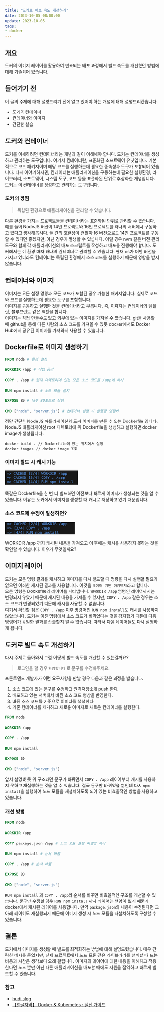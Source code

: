 ```yaml
---
title: "도커로 배포 속도 개선하기"
date: 2023-10-05 08:00:00
update: 2023-10-05
tags:
- docker
---
```


## 개요

도커의 이미지 레이어를 활용하여 반복되는 배포 과정에서 빌드 속도를 개선했던 방법에 대해 기술되어 있습니다.

## 들어가기 전

이 글의 주제에 대해 설명드리기 전에 알고 있어야 하는 개념에 대해 설명드리겠습니다.
- 도커와 컨테이너
- 컨테이너와 이미지
- 간단한 실습

## 도커와 컨테이너
도커를 이해하려면 컨테이너라는 개념과 같이 이해해야 합니다.
도커는 컨테이너를 생성하고 관리하는 도구입니다. 여기서 컨테이너란, 표준화된 소프트웨어 유닛입니다. 기본적으로 코드 패키지이며 해당 코드를 실행하는데 필요한 종속성과 도구가 포함되어 있습니다. 다시 이야기하자면, 컨테이너는 애플리케이션을 구동하는데 필요한 실행환경, 라이브러리, 소프트웨어, 시스템 도구, 코드 등을 표준화된 단위로 추상화한 개념입니다. 도커는 이 컨테이너를 생성하고 관리하는 도구입니다.

### 도커의 장점
> 독립된 환경으로 애플리케이션을 관리할 수 있습니다.

다른 환경을 가지는 프로젝트들을 컨테이너라는 표준화된 단위로 관리할 수 있습니다. 예를 들어 NodeJS 버전이 14인 프로젝트와 16인 프로젝트를 하나의 서버에서 구동하고 있다고 생각해봅시다. 둘 간의 호환성이 괜찮아 16 버전으로도 14인 프로젝트를 구동할 수 있다면 좋곘지만, 아닌 경우가 발생할 수 있습니다. 이럴 경우 nvm 같은 버전 관리 도구와 함께 각 애플리케이션의 배포 스크립트를 작성하고 배포를 진행해야 합니다. 도커에서는 이 환경 마자 하나의 컨테이너로 관리할 수 있습니다. 현재 os가 어떤 버전을 가지고 있더라도 컨테이너는 독립된 환경에서 소스 코드를 실행하기 때문에 영향을 받지 않습니다.

## 컨테이너와 이미지
이미지는 모든 설정 명령과 모든 코드가 포함된 공유 가능한 패키지입니다. 실제로 코드와 코드를 실행하는데 필요한 도구를 포함합니다.\
이미지를 구동하고 실행한 것을 컨테이너라고 부릅니다. 즉, 이미지는 컨테이너의 템플릿, 블루프린트 같은 역할을 합니다.\
이미지는 직접 만들수도 있고 외부에 있는 이미지를 가져올 수 있습니다. git을 사용할 때 github을 통해 다른 사람의 소스 코드를 가져올 수 있듯 docker에서도 Docker Hub에서 공유된 이미지를 가져와서 사용할 수 있습니다.

## Dockerfile로 이미지 생성하기
```Dockerfile
FROM node # 환경 설정

WORKDIR /app # 작업 공간

COPY . /app # 현재 디렉토리에 있는 모든 소스 코드를 /app에 복사

RUN npm install # 노드 모듈 설치

EXPOSE 80 # 내부 80포트로 실행

CMD ["node", "server.js"] # 컨테이너 실행 시 실행할 명령어
```
정말 간단한 NodeJS 애플리케이션의 도커 이미지를 만들 수 있는 Dockerfile 입니다. NodeJS 애플리케이션 root 디렉토리에 위 Dockerfile을 생성하고 실행하면 docker image가 생성됩니다.
```shell
docker build . // Dockerfile이 있는 위치에서 실행
docker images // docker image 조회
```

### 이미지 빌드 시 캐시 기능
![캐시된 이미지 빌드](image-1.png)

똑같은 Dockerfile을 한 번 더 빌드하면 이전보다 빠르게 이미지가 생성되는 것을 알 수 있습니다. 이유는 도커에서 이미지를 생성할 때 캐시로 저장하고 있기 때문입니다.

### 소스 코드에 수정이 발생하면?

![일부분 캐시된 이미지 빌드](image.png)

WORKDIR /app 까지 캐시된 내용을 가져오고 이 후에는 캐시를 사용하지 못하는 것을 확인할 수 있습니다. 이유가 무엇일까요?

## 이미지 레이어
도커는 모든 명령 결과를 캐시하고 이미지를 다시 빌드할 때 명령을 다시 실행할 필요가 없으면 이러한 캐시된 결과를 사용합니다. 이것을 `레이어 기반 아키텍처`라고 합니다.\
모든 명령은 Dockefile의 레이어를 나타냅니다.
`WORKDIR /app` 명령인 레이어까지는 변경되지 않았기 때문에 캐시된 내용을 가져올 수 있지만, `COPY . /app` 같은 경우는 소스 코드가 변경되었기 때문에 캐시를 사용할 수 없습니다.\
여기서 확인할 점은 `COPY . /app` 이후 명령어인 `RUN npm install`도 캐시를 사용하지 않았습니다. 도커는 이전 명령에서 소스 코드가 바뀌었다는 것을 감지했기 때문에 다음 명령어가 동일한 결과를 산출할지 알 수 없습니다. 따라서 다음 레이어들도 다시 실행하게 됩니다.

## 도커로 빌드 속도 개선하기
다시 주제로 돌아와서 그럼 어떻게 빌드 속도를 개선할 수 있는걸까요?

> 로그인을 할 경우 `환영합니다` 로 문구를 수정해주세요.

프론트엔드 개발자가 이런 요구사항을 만날 경우 다음과 같은 과정을 밟습니다.
1. 소스 코드에 있는 문구를 수정하고 원격저장소에 push 한다.
2. 배포하고 있는 서버에서 바뀐 소스 코드 형상을 반영한다.
3. 바뀐 소스 코드를 기준으로 이미지를 생성한다.
4. 기존 컨테이너를 제거하고 새로운 이미지로 새로운 컨테이너를 실행한다.

```Dockerfile
FROM node

WORKDIR /app

COPY . /app

RUN npm install

EXPOSE 80

CMD ["node", "server.js"]
```

앞서 설명했 듯 위 구조라면 문구가 바뀌면서 `COPY . /app` 레이어부터 캐시를 사용하지 못하고 재실행하는 것을 알 수 있습니다. 결국 문구만 바뀌었을 뿐인데 다시 `npm install`을 실행하여 노드 모듈을 재설치하도록 되어 있는 비효율적인 방법을 사용하고 있습니다.

### 개선 방법

```Dockerfile
FROM node

WORKDIR /app

COPY package.json /app # 노드 모듈 설정 파일만 복사

RUN npm install # 순서 바뀜

COPY . /app # 순서 바뀜

EXPOSE 80

CMD ["node", "server.js"]
```

`RUN npm install` 과 `COPY . /app`의 순서를 바꾸면 비효율적인 구조를 개선할 수 있습니다. 문구만 수정할 경우 `RUN npm install` 까지 레이어는 변함이 없기 때문에 docker에서 캐시된 레이어를 사용합니다. 만약 `package.json`의 내용이 수정된다면 그 아래 레이어도 재실행되기 때문에 이미지 생성 시 노드 모듈을 재설치하도록 구성할 수 있습니다.

## 결론
도커에서 이미지를 생성할 때 빌드를 최적화하는 방법에 대해 설명드렸습니다. 매우 간략한 예시를 들었지만, 실제 프로젝트에서 노드 모듈 같은 라이브러리를 설치할 때 드는 비용과 시간은 생각보다 오래 걸립니다. 이미지의 레이어에 대한 내용을 이해하고 적용한다면 노드 뿐만 아닌 다른 애플리케이션을 배포할 때에도 자원을 절약하고 빠르게 빌드할 수 있습니다.

### 참고

- [hudi.blog](https://hudi.blog/about-docker/)
- [【한글자막】 Docker & Kubernetes : 실전 가이드](https://kmooc.udemy.com/course/docker-kubernetes-2022/)
